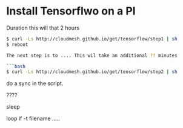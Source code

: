# Install Tensorflwo on a PI

Duration this will that 2 hours 

```bash
$ curl -Ls http://cloudmesh.github.io/get/tensorflow/step1 | sh
$ reboot

The next step is to .... This wil take an additional ?? minutes

```bash
$ curl -Ls http://cloudmesh.github.io/get/tensorflow/step2 | sh
```

do a sync in the script.

????

sleep

loop 
if -t filename
   .....
